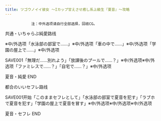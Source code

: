 ```yaml
---
title: ツゴウノイイ彼女 ～Iカップ甘えさせ癒し系上級生『夏音』～攻略
---
```


                注：中外选项请自行全部选择，回收CG。

共通・いちゃらぶ純愛路线

※中/外选项「水泳部の部室で……」※中/外选项「車の中で……」※中/外选项「学園の屋上で……」※中/外选项

SAVE001「無理だ……別れよう」「放課後のプールで……？」※中/外选项※中/外选项「ファミレスで……？」「自宅で……？」※中/外选项

夏音・純愛 END

都合のいいセフレ路线

SAVE001开始「このままセフレとして」「水泳部の部室で夏音を犯す」「ラブホで夏音を犯す」「学園の屋上で夏音を冒す」※中/外选项※中/外选项※中/外选项

夏音・セフレ END
              
